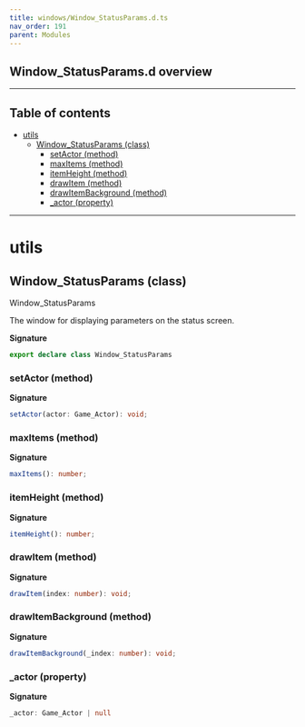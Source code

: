 ```yaml
---
title: windows/Window_StatusParams.d.ts
nav_order: 191
parent: Modules
---
```


## Window_StatusParams.d overview

---

<h2 class="text-delta">Table of contents</h2>

- [utils](#utils)
  - [Window_StatusParams (class)](#window_statusparams-class)
    - [setActor (method)](#setactor-method)
    - [maxItems (method)](#maxitems-method)
    - [itemHeight (method)](#itemheight-method)
    - [drawItem (method)](#drawitem-method)
    - [drawItemBackground (method)](#drawitembackground-method)
    - [\_actor (property)](#_actor-property)

---

# utils

## Window_StatusParams (class)

Window_StatusParams

The window for displaying parameters on the status screen.

**Signature**

```ts
export declare class Window_StatusParams
```

### setActor (method)

**Signature**

```ts
setActor(actor: Game_Actor): void;
```

### maxItems (method)

**Signature**

```ts
maxItems(): number;
```

### itemHeight (method)

**Signature**

```ts
itemHeight(): number;
```

### drawItem (method)

**Signature**

```ts
drawItem(index: number): void;
```

### drawItemBackground (method)

**Signature**

```ts
drawItemBackground(_index: number): void;
```

### \_actor (property)

**Signature**

```ts
_actor: Game_Actor | null
```

